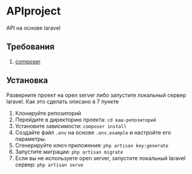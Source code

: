 # APIproject

API на основе laravel

## Требования

1. [composer](https://getcomposer.org/download/)

## Установка

Разверните проект на open server либо запустите локальный сервер laravel. Как это сделать описано в 7 пункте

1. Клонируйте репозиторий
2. Перейдите в директорию проекта: `cd ваш-репозиторий`
3. Установите зависимости: `composer install`
4. Создайте файл `.env` на основе `.env.example` и настройте его параметры.
5. Сгенерируйте ключ приложения: `php artisan key:generate`
6. Запустите миграции: `php artisan migrate`
7. Если вы не используете open server, запустите локальный laravel сервер: `php artisan serve`
